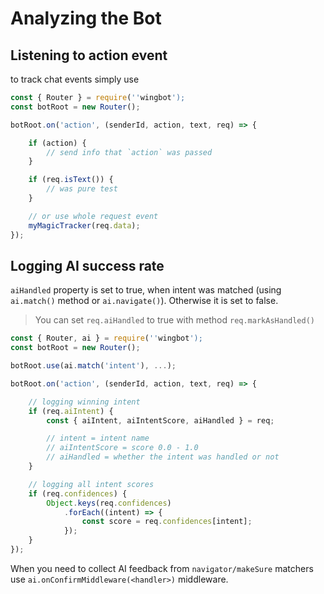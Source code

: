 # Analyzing the Bot

## Listening to action event

to track chat events simply use

```javascript
const { Router } = require(''wingbot');
const botRoot = new Router();

botRoot.on('action', (senderId, action, text, req) => {

    if (action) {
        // send info that `action` was passed
    }

    if (req.isText()) {
        // was pure test
    }

    // or use whole request event
    myMagicTracker(req.data);
});
```

## Logging AI success rate

`aiHandled` property is set to true, when intent was matched (using `ai.match()` method or `ai.navigate()`). Otherwise it is set to false.

> You can set `req.aiHandled` to true with method `req.markAsHandled()`

```javascript
const { Router, ai } = require(''wingbot');
const botRoot = new Router();

botRoot.use(ai.match('intent'), ...);

botRoot.on('action', (senderId, action, text, req) => {

    // logging winning intent
    if (req.aiIntent) {
        const { aiIntent, aiIntentScore, aiHandled } = req;

        // intent = intent name
        // aiIntentScore = score 0.0 - 1.0
        // aiHandled = whether the intent was handled or not
    }

    // logging all intent scores
    if (req.confidences) {
        Object.keys(req.confidences)
            .forEach((intent) => {
                const score = req.confidences[intent];
            });
    }
});
```

When you need to collect AI feedback from `navigator/makeSure` matchers use `ai.onConfirmMiddleware(<handler>)` middleware.
